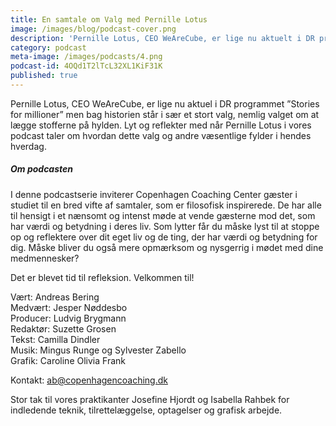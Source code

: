 ```yaml
---
title: En samtale om Valg med Pernille Lotus
image: /images/blog/podcast-cover.png
description: 'Pernille Lotus, CEO WeAreCube, er lige nu aktuelt i DR programmet "Stories for millioner" men bag historien står i sær et stort valg, nemlig valget om at lægge stofferne på hylden. Lyt og reflekter med når Pernille Lotus i vores podcast taler om hvordan dette valg og andre væsentlige fylder i hendes hverdag.'
category: podcast
meta-image: /images/podcasts/4.png
podcast-id: 4OQd1T2lTcL32XL1KiF31K
published: true
---
```

Pernille Lotus, CEO WeAreCube, er lige nu aktuel i DR programmet ”Stories for millioner” men bag historien står i sær et stort valg, nemlig valget om at lægge stofferne på hylden. Lyt og reflekter med når Pernille Lotus i vores podcast taler om hvordan dette valg og andre væsentlige fylder i hendes hverdag.

##### Om podcasten

I denne podcastserie inviterer Copenhagen Coaching Center gæster i studiet til en bred vifte af samtaler, som er filosofisk inspirerede. De har alle til hensigt i et nænsomt og intenst møde at vende gæsterne mod det, som har værdi og betydning i deres liv. Som lytter får du måske lyst til at stoppe op og reflektere over dit eget liv og de ting, der har værdi og betydning for dig. Måske bliver du også mere opmærksom og nysgerrig i mødet med dine medmennesker?

Det er blevet tid til refleksion. Velkommen til!

Vært: Andreas Bering<br>Medvært: Jesper Nøddesbo<br>Producer: Ludvig Brygmann<br>Redaktør: Suzette Grosen<br>Tekst: Camilla Dindler<br>Musik: Mingus Runge og Sylvester Zabello<br>Grafik: Caroline Olivia Frank

Kontakt: ab@copenhagencoaching.dk

Stor tak til vores praktikanter Josefine Hjordt og Isabella Rahbek for indledende teknik, tilrettelæggelse, optagelser og grafisk arbejde.